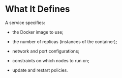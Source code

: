 # What It Defines

A service specifies:

- the Docker image to use;
- the number of replicas (instances of the container);
- network and port configurations;


- constraints on which nodes to run on;
- update and restart policies.
